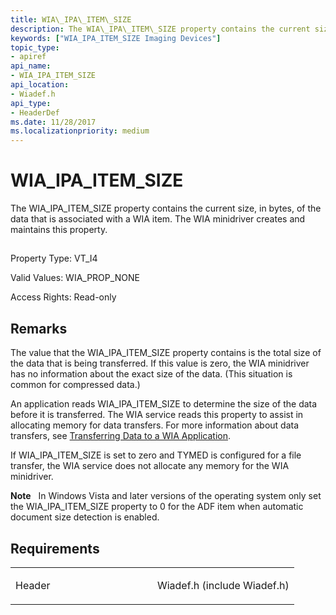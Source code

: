 ```yaml
---
title: WIA\_IPA\_ITEM\_SIZE
description: The WIA\_IPA\_ITEM\_SIZE property contains the current size, in bytes, of the data that is associated with a WIA item. The WIA minidriver creates and maintains this property.
keywords: ["WIA_IPA_ITEM_SIZE Imaging Devices"]
topic_type:
- apiref
api_name:
- WIA_IPA_ITEM_SIZE
api_location:
- Wiadef.h
api_type:
- HeaderDef
ms.date: 11/28/2017
ms.localizationpriority: medium
---
```


# WIA\_IPA\_ITEM\_SIZE


The WIA\_IPA\_ITEM\_SIZE property contains the current size, in bytes, of the data that is associated with a WIA item. The WIA minidriver creates and maintains this property.

## <span id="ddk_wia_ipa_item_size_si"></span><span id="DDK_WIA_IPA_ITEM_SIZE_SI"></span>


Property Type: VT\_I4

Valid Values: WIA\_PROP\_NONE

Access Rights: Read-only

## Remarks

The value that the WIA\_IPA\_ITEM\_SIZE property contains is the total size of the data that is being transferred. If this value is zero, the WIA minidriver has no information about the exact size of the data. (This situation is common for compressed data.)

An application reads WIA\_IPA\_ITEM\_SIZE to determine the size of the data before it is transferred. The WIA service reads this property to assist in allocating memory for data transfers. For more information about data transfers, see [Transferring Data to a WIA Application](./transferring-data-to-a-wia-application.md).

If WIA\_IPA\_ITEM\_SIZE is set to zero and TYMED is configured for a file transfer, the WIA service does not allocate any memory for the WIA minidriver.

**Note**   In Windows Vista and later versions of the operating system only set the WIA\_IPA\_ITEM\_SIZE property to 0 for the ADF item when automatic document size detection is enabled.

 

## Requirements

<table>
<colgroup>
<col width="50%" />
<col width="50%" />
</colgroup>
<tbody>
<tr class="odd">
<td><p>Header</p></td>
<td>Wiadef.h (include Wiadef.h)</td>
</tr>
</tbody>
</table>

 

